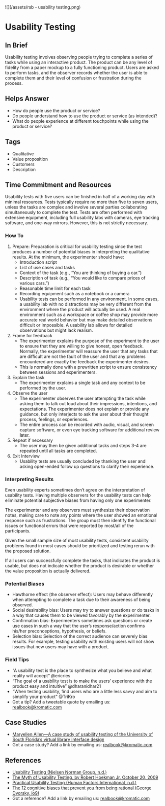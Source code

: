 ![](/assets/rsb - usability testing.png)

# Usability Testing

## In Brief

Usability testing involves observing people trying to complete a series of tasks while using an interactive product. The product can be any level of fidelity from a paper mockup to a fully functioning product. Users are asked to perform tasks, and the observer records whether the user is able to complete them and their level of confusion or frustration during the process.

## Helps Answer

* How do people use the product or service?
* Do people understand how to use the product or service \(as intended\)?
* What do people experience at different touchpoints while using the product or service?

## Tags

* Qualitative
* Value proposition
* Customers
* Description

## Time Commitment and Resources

Usability tests with five users can be finished in half of a working day with minimal resources. Tests typically require no more than five to seven users, unless the tasks are complex and involve several parties collaborating simultaneously to complete the test. Tests are often performed with extensive equipment, including full usability labs with cameras, eye tracking software, and one-way mirrors. However, this is not strictly necessary.

### How To

1. Prepare: Preparation is critical for usability testing since the test produces a number of potential biases in interpreting the qualitative results. At the minimum, the experimenter should have:
   * Introduction script
   * List of use cases and tasks
   * Context of the task \(e.g., “You are thinking of buying a car.”\)
   * Description of task \(e.g., “You would like to compare prices of various cars.”\)
   * Reasonable time limit for each task
   * Recording equipment such as a notebook or a camera
   * Usability tests can be performed in any environment. In some cases, a usability lab with no distractions may be very different from the environment where the product will actually be used. A real environment such as a workspace or coffee shop may provide more accurate real world behavior but may make detailed observations difficult or impossible. A usability lab allows for detailed observations but might lack realism.
2. Frame for feedback
   * The experimenter explains the purpose of the experiment to the user to ensure that they are willing to give honest, open feedback. Normally, the experimenter will reassure the user that any tasks that are difficult are not the fault of the user and that any problems encountered are exactly the feedback the experimenter desires.
   * This is normally done with a prewritten script to ensure consistency between sessions and experimenters.
3. Explain the task
   * The experimenter explains a single task and any context to be performed by the user. 
4. Observe the user
   * The experimenter observes the user attempting the task while asking them to talk out loud about their impressions, intentions, and expectations. The experimenter does not explain or provide any guidance, but only interjects to ask the user about their thought process, feelings, or experiences.
   * The entire process can be recorded with audio, visual, and screen capture software, or even eye tracking software for additional review later.
5. Repeat if necessary
   * The user may then be given additional tasks and steps 3-4 are repeated until all tasks are completed.
6. Exit Interview
   * Usability tests are usually concluded by thanking the user and asking open-ended follow up questions to clarify their experience.

### Interpreting Results

Even usability experts sometimes don’t agree on the interpretation of usability tests. Having multiple observers for the usability tests can help eliminate potential subjective biases from having only one experimenter.

The experimenter and any observers must synthesize their observation notes, making care to note any points where the user showed an emotional response such as frustrations. The group must then identify the functional issues or functional errors that were reported by most/all of the participants.

Given the small sample size of most usability tests, consistent usability problems found in most cases should be prioritized and testing rerun with the proposed solution.

If all users can successfully complete the tasks, that indicates the product is usable, but does not indicate whether the product is desirable or whether the value proposition is actually delivered.

### Potential Biases

* Hawthorne effect \(the observer effect\): Users may behave differently when attempting to complete a task due to their awareness of being observed.
* Social desirability bias: Users may try to answer questions or do tasks in a way that causes them to be viewed favorably by the experimenter.
* Confirmation bias: Experimenters sometimes ask questions or create use cases in such a way that the user’s response/action confirms his/her preconceptions, hypothesis, or beliefs. 
* Selection bias: Selection of the correct audience can severely bias results. For example, testing usability with existing users will not show issues that new users may have with a product.

### Field Tips

* “A usability test is the place to synthesize what you believe and what reality will accept” @ericries 
* “The goal of a usability test is to make the users’ experience with the product easy and intuitive” @dharanidhar21
* “When testing usability, find users who are a little less savvy and aim to simplify your product” @TriKro
* Got a tip? Add a tweetable quote by emailing us: [realbook@kromatic.com](mailto:realbook@kromatic.com)

## Case Studies

* [Maryellen Allen—A case study of usability testing of the University of South Florida’s virtual library interface design](http://www.geocities.ws/scienceofinformation_dc/Documentos/OnlineInformation/p40.pdf)
* Got a case study? Add a link by emailing us: [realbook@kromatic.com](mailto:realbook@kromatic.com) 

## References

* [Usability Testing \(Nielsen Norman Group, n.d.\)](https://www.nngroup.com/courses/usability-testing/)
* [The Myth of Usability Testing, by Robert Hoekman Jr. October 20, 2009](https://alistapart.com/article/the-myth-of-usability-testing)
* [Practical Usability Testing \(Human Factors International, n.d.\)](http://www.humanfactors.com/training/practical_usability_testing.asp)
* [The 12 cognitive biases that prevent you from being rational \(George Dvorsky, io9\)](http://io9.gizmodo.com/5974468/the-most-common-cognitive-biases-that-prevent-you-from-being-rational)
* Got a reference? Add a link by emailing us: [realbook@kromatic.com](realbook@kromatic.com)



